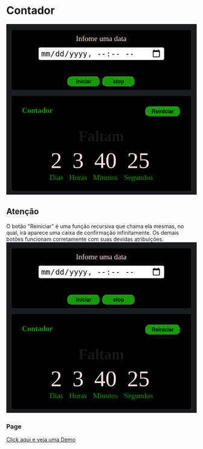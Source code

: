 # Contador
!["Demo"](img/beta.png)
## Atenção
O botão "Reiniciar" é uma função recursiva que chama ela mesmas, no qual, irá aparece uma caixa de confirmação infinitamente. Os demais botões funcionam corretamente com suas devidas atribuições.
![image](img/demo.png)


### Page
[Click aqui e veja uma Demo](https://leltonborges.github.io/contador-js/)
